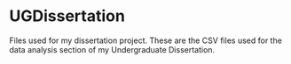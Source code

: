 # UGDissertation
Files used for my dissertation project.
These are the CSV files used for the data analysis section of my Undergraduate Dissertation.
